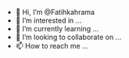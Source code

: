 - 👋 Hi, I’m @Fatihkahrama
- 👀 I’m interested in ...
- 🌱 I’m currently learning ...
- 💞️ I’m looking to collaborate on ...
- 📫 How to reach me ...

<!---
Fatihkahrama/Fatihkahrama is a ✨ special ✨ repository because its `README.md` (this file) appears on your GitHub profile.
You can click the Preview link to take a look at your changes.
--->
